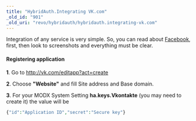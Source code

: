 ```yaml
---
title: "HybridAuth.Integrating VK.com"
_old_id: "901"
_old_uri: "revo/hybridauth/hybridauth.integrating-vk.com"
---
```


Integration of any service is very simple. So, you can read about [Facebook](extras/hybridauth/hybridauth.integrating-google), first, then look to screenshots and everything must be clear.

#### Registering application

**1**. Go to <http://vk.com/editapp?act=create>

**2**. Choose **"Website"** and fill Site address and Base domain.

**3**. For your MODX System Setting **ha.keys.Vkontakte** (you may need to create it) the value will be

``` php
{"id":"Application ID","secret":"Secure key"}
```
